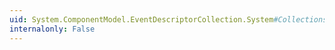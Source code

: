 ```yaml
---
uid: System.ComponentModel.EventDescriptorCollection.System#Collections#IList#RemoveAt(System.Int32)
internalonly: False
---
```

